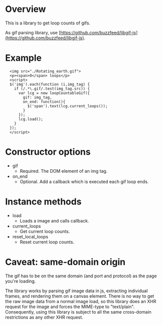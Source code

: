 # Overview

This is a library to get loop counts of gifs.

As gif parsing library, use [https://github.com/buzzfeed/libgif-js](https://github.com/buzzfeed/libgif-js).

# Example

```
  <img src="./Rotating_earth.gif">
  <p><span>0</span> loops</p>
  <script>
  $('img').each(function (i,img_tag) {
    if (/.*\.gif/.test(img_tag.src)) {
      var lcg = new loopCountableGif({
        gif: img_tag,
        on_end: function(){
          $('span').text(lcg.current_loops());
        }
      });
      lcg.load();
    }
  });
  </script>
```


# Constructor options
- gif
  - Required. The DOM element of an img tag.
- on_end
  - Optional. Add a callback which is executed each gif loop ends.

# Instance methods
- load
  - Loads a image and calls callback.
- current_loops
  - Get current loop counts.
- reset_local_loops
  - Reset current loop counts.

# Caveat: same-domain origin

The gif has to be on the same domain (and port and protocol) as the page you're loading.

The library works by parsing gif image data in js, extracting individual frames, and rendering them on a canvas element. There is no way to get the raw image data from a normal image load, so this library does an XHR request for the image and forces the MIME-type to "text/plain". Consequently, using this library is subject to all the same cross-domain restrictions as any other XHR request.